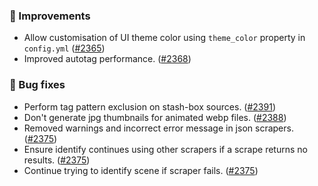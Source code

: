 ### 🎨 Improvements
* Allow customisation of UI theme color using `theme_color` property in `config.yml` ([#2365](https://github.com/stashapp/stash/pull/2365))
* Improved autotag performance. ([#2368](https://github.com/stashapp/stash/pull/2368))

### 🐛 Bug fixes
* Perform tag pattern exclusion on stash-box sources. ([#2391](https://github.com/stashapp/stash/pull/2391))
* Don't generate jpg thumbnails for animated webp files. ([#2388](https://github.com/stashapp/stash/pull/2388))
* Removed warnings and incorrect error message in json scrapers. ([#2375](https://github.com/stashapp/stash/pull/2375))
* Ensure identify continues using other scrapers if a scrape returns no results. ([#2375](https://github.com/stashapp/stash/pull/2375)) 
* Continue trying to identify scene if scraper fails. ([#2375](https://github.com/stashapp/stash/pull/2375))